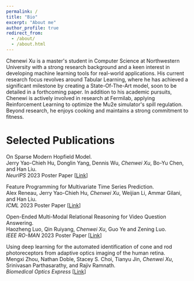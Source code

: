 ```yaml
---
permalink: /
title: "Bio"
excerpt: "About me"
author_profile: true
redirect_from: 
  - /about/
  - /about.html
---
```


Chenewi Xu is a master's student in Computer Science at Northwestern University with a strong research background and a keen interest in developing machine learning tools for real-world applications. His current research focus revolves around Tabular Learning, where he has achieved a significant milestone by creating a State-Of-The-Art model, soon to be detailed in a forthcoming paper. In addition to his academic pursuits, Chenewi is actively involved in research at Fermilab, applying Reinforcement Learning to optimize the Mu2e simulator's spill regulation. Beyond research, he enjoys cooking and maintains a strong commitment to fitness.

Selected Publications
======
On Sparse Modern Hopfield Model.  
Jerry Yao-Chieh Hu, Donglin Yang, Dennis Wu, *Chenwei Xu*, Bo-Yu Chen, and Han Liu.  
*NeurIPS* 2023 Poster Paper [[Link](https://arxiv.org/abs/2309.12673)]

Feature Programming for Multivariate Time Series Prediction.  
Alex Reneau, Jerry Yao-Chieh Hu, *Chenwei Xu*, Weijian Li, Ammar Gilani, and Han Liu.  
*ICML* 2023 Poster Paper [[Link](https://arxiv.org/abs/2306.06252)]

Open-Ended Multi-Modal Relational Reasoning for Video Question Answering.  
Haozheng Luo, Qin Ruiyang, *Chenwei Xu*, Guo Ye and Zening Luo.  
*IEEE RO-MAN* 2023 Poster Paper [[Link](https://arxiv.org/abs/2012.00822)]

Using deep learning for the automated identification of cone and rod photoreceptors from adaptive optics imaging of the human retina.  
Mengxi Zhou, Nathan Doble, Stacey S. Choi, Tianyu Jin, *Chenwei Xu*, Srinivasan Parthasarathy, and Rajiv Ramnath.  
*Biomedical Optics Express* [[Link](https://opg.optica.org/boe/fulltext.cfm?uri=boe-13-10-5082&id=498617)]
